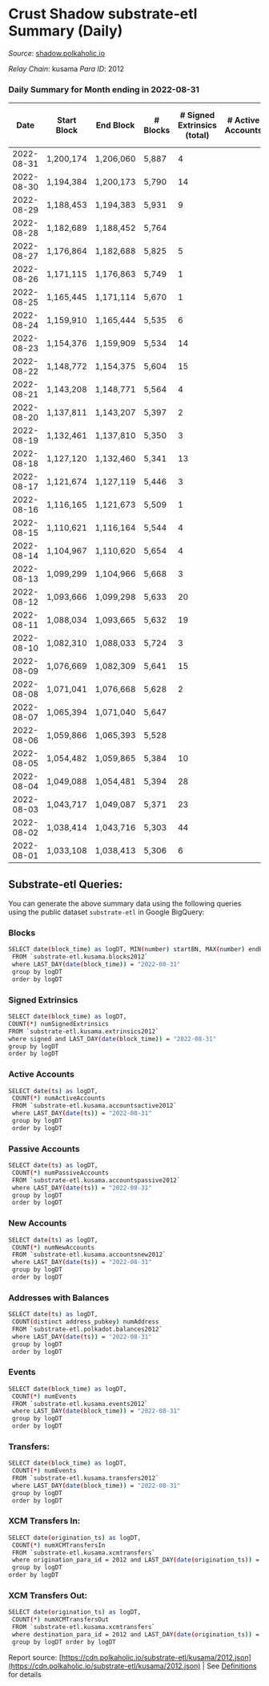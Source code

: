 # Crust Shadow substrate-etl Summary (Daily)

_Source_: [shadow.polkaholic.io](https://shadow.polkaholic.io)

*Relay Chain*: kusama
*Para ID*: 2012



### Daily Summary for Month ending in 2022-08-31


| Date | Start Block | End Block | # Blocks | # Signed Extrinsics (total) | # Active Accounts | # Passive | # New | # Addresses with Balances | # Events | # Transfers | # XCM Transfers In | # XCM Transfers Out | Issues | 
| ---- | ----------- | --------- | -------- | --------------------------- | ----------------- | --------- | ----- | ------------------------- | -------- | ----------- | ------------------ | ------------------- | ------ |
| 2022-08-31 | 1,200,174 | 1,206,060 | 5,887 | 4 |  |  |  | 1,478 | 11,801 | 1 ($432.50) |   | 2 ($439.81) |  |
| 2022-08-30 | 1,194,384 | 1,200,173 | 5,790 | 14 |  |  |  | 1,478 | 11,685 | 9 ($7,121.57) | 4 ($1,681.83) | 3 ($600.27) |  |
| 2022-08-29 | 1,188,453 | 1,194,383 | 5,931 | 9 |  |  |  | 1,475 | 11,934 | 9 ($6,256.49) | 4 ($1,618.05) | 1 ($2.12) |  |
| 2022-08-28 | 1,182,689 | 1,188,452 | 5,764 |  |  |  |  | 1,475 | 11,530 |   |   |   |  |
| 2022-08-27 | 1,176,864 | 1,182,688 | 5,825 | 5 |  |  |  | 1,475 | 11,691 | 5 ($1,839.84) | 2 ($202.11) | 1 ($47.62) |  |
| 2022-08-26 | 1,171,115 | 1,176,863 | 5,749 | 1 |  |  |  | 1,475 | 11,522 |   | 3 ($58.56) | 1 ($380.04) |  |
| 2022-08-25 | 1,165,445 | 1,171,114 | 5,670 | 1 |  |  |  | 1,472 | 11,356 | 1 ($6,133.58) | 2 ($25.14) |   |  |
| 2022-08-24 | 1,159,910 | 1,165,444 | 5,535 | 6 |  |  |  | 1,471 | 11,112 | 6 ($867.87) |   | 4 ($842.86) |  |
| 2022-08-23 | 1,154,376 | 1,159,909 | 5,534 | 14 |  |  |  | 1,471 | 11,181 | 8 ($86.86) | 2 ($0.78) | 3 ($42.25) |  |
| 2022-08-22 | 1,148,772 | 1,154,375 | 5,604 | 15 |  |  |  | 1,470 | 11,292 | 7 ($957.98) | 1 ($473.43) |   |  |
| 2022-08-21 | 1,143,208 | 1,148,771 | 5,564 | 4 |  |  |  | 1,468 | 11,156 | 4 ($782.75) |   |   |  |
| 2022-08-20 | 1,137,811 | 1,143,207 | 5,397 | 2 |  |  |  | 1,468 | 10,813 | 2 ($470.18) |   | 1 ($310.41) |  |
| 2022-08-19 | 1,132,461 | 1,137,810 | 5,350 | 3 |  |  |  | 1,467 | 10,733 | 3 ($428.02) | 4 ($83.84) |   |  |
| 2022-08-18 | 1,127,120 | 1,132,460 | 5,341 | 13 |  |  |  | 1,468 | 10,781 |   | 3 ($353.72) |   |  |
| 2022-08-17 | 1,121,674 | 1,127,119 | 5,446 | 3 |  |  |  | 1,467 | 10,922 | 3 ($168.10) | 2 ($909.32) | 1 ($0.02) |  |
| 2022-08-16 | 1,116,165 | 1,121,673 | 5,509 | 1 |  |  |  | 1,465 | 11,026 | 1 ($87.70) |   | 1 ($88.96) |  |
| 2022-08-15 | 1,110,621 | 1,116,164 | 5,544 | 4 |  |  |  | 1,465 | 11,119 | 4 ($2,729.03) | 1 ($6.31) | 2 ($11.09) |  |
| 2022-08-14 | 1,104,967 | 1,110,620 | 5,654 | 4 |  |  |  | 1,464 | 11,350 | 4 ($1,095.42) | 3 ($597.69) | 2 ($325.23) |  |
| 2022-08-13 | 1,099,299 | 1,104,966 | 5,668 | 3 |  |  |  | 1,464 | 11,358 | 3 ($214.76) |   | 1 ($4.67) |  |
| 2022-08-12 | 1,093,666 | 1,099,298 | 5,633 | 20 |  |  |  | 1,462 | 11,415 | 3 ($452.50) | 1 ($224.85) | 1 ($2.81) |  |
| 2022-08-11 | 1,088,034 | 1,093,665 | 5,632 | 19 |  |  |  | 1,461 | 11,397 | 6 ($12.68) | 8 ($14.79) | 4 ($8.40) |  |
| 2022-08-10 | 1,082,310 | 1,088,033 | 5,724 | 3 |  |  |  | 1,458 | 14,063 | 1,292 ($27,783.95) | 2 ($3.17) |   |  |
| 2022-08-09 | 1,076,669 | 1,082,309 | 5,641 | 15 |  |  |  | 1,454 | 11,376 | 10 ($56,448.83) | 1 ($0.08) | 5 ($952.41) |  |
| 2022-08-08 | 1,071,041 | 1,076,668 | 5,628 | 2 |  |  |  | 1,454 | 11,277 | 2 ($949.26) | 2 ($530.95) |   |  |
| 2022-08-07 | 1,065,394 | 1,071,040 | 5,647 |  |  |  |  | 1,454 | 11,296 |   |   |   |  |
| 2022-08-06 | 1,059,866 | 1,065,393 | 5,528 |  |  |  |  | 1,454 | 11,057 |   |   |   |  |
| 2022-08-05 | 1,054,482 | 1,059,865 | 5,384 | 10 |  |  |  | 1,454 | 10,852 | 4 ($1.67) | 2 ($28.14) | 2 ($0.08) |  |
| 2022-08-04 | 1,049,088 | 1,054,481 | 5,394 | 28 |  |  |  | 1,454 | 10,985 | 25 ($427.08) | 4 ($0.27) | 19 ($22.39) |  |
| 2022-08-03 | 1,043,717 | 1,049,087 | 5,371 | 23 |  |  |  | 1,453 | 10,871 | 10 ($119,503.75) | 1 ($0.02) |   |  |
| 2022-08-02 | 1,038,414 | 1,043,716 | 5,303 | 44 |  |  |  | 1,453 | 10,862 | 17 ($148,370.54) | 5 ($520.47) | 2 ($0.06) |  |
| 2022-08-01 | 1,033,108 | 1,038,413 | 5,306 | 6 |  |  |  | 1,451 | 10,660 | 6 ($775.82) | 2 ($371.39) |   |  |

## Substrate-etl Queries:
You can generate the above summary data using the following queries using the public dataset `substrate-etl` in Google BigQuery:

### Blocks
```bash
SELECT date(block_time) as logDT, MIN(number) startBN, MAX(number) endBN, COUNT(*) numBlocks 
 FROM `substrate-etl.kusama.blocks2012`  
 where LAST_DAY(date(block_time)) = "2022-08-31" 
 group by logDT 
 order by logDT
```

### Signed Extrinsics
```bash
SELECT date(block_time) as logDT, 
COUNT(*) numSignedExtrinsics 
FROM `substrate-etl.kusama.extrinsics2012`  
where signed and LAST_DAY(date(block_time)) = "2022-08-31" 
group by logDT 
order by logDT
```

### Active Accounts
```bash
SELECT date(ts) as logDT, 
 COUNT(*) numActiveAccounts 
 FROM `substrate-etl.kusama.accountsactive2012` 
 where LAST_DAY(date(ts)) = "2022-08-31" 
 group by logDT 
 order by logDT
```

### Passive Accounts
```bash
SELECT date(ts) as logDT, 
 COUNT(*) numPassiveAccounts 
 FROM `substrate-etl.kusama.accountspassive2012` 
 where LAST_DAY(date(ts)) = "2022-08-31" 
 group by logDT 
 order by logDT
```

### New Accounts
```bash
SELECT date(ts) as logDT, 
 COUNT(*) numNewAccounts 
 FROM `substrate-etl.kusama.accountsnew2012` 
 where LAST_DAY(date(ts)) = "2022-08-31" 
 group by logDT
 order by logDT
```

### Addresses with Balances
```bash
SELECT date(ts) as logDT,
 COUNT(distinct address_pubkey) numAddress 
 FROM `substrate-etl.polkadot.balances2012` 
 where LAST_DAY(date(ts)) = "2022-08-31" 
 group by logDT 
 order by logDT
```

### Events
```bash
SELECT date(block_time) as logDT, 
 COUNT(*) numEvents 
 FROM `substrate-etl.kusama.events2012` 
 where LAST_DAY(date(block_time)) = "2022-08-31" 
 group by logDT 
 order by logDT
```

### Transfers:
```bash
SELECT date(block_time) as logDT, 
 COUNT(*) numEvents 
 FROM `substrate-etl.kusama.transfers2012` 
 where LAST_DAY(date(block_time)) = "2022-08-31" 
 group by logDT 
 order by logDT
```

### XCM Transfers In:
```bash
SELECT date(origination_ts) as logDT, 
 COUNT(*) numXCMTransfersIn 
 FROM `substrate-etl.kusama.xcmtransfers` 
 where origination_para_id = 2012 and LAST_DAY(date(origination_ts)) = "2022-08-31" 
 group by logDT 
order by logDT
```

### XCM Transfers Out:
```bash
SELECT date(origination_ts) as logDT, 
 COUNT(*) numXCMTransfersOut 
 FROM `substrate-etl.kusama.xcmtransfers` 
 where destination_para_id = 2012 and LAST_DAY(date(origination_ts)) = "2022-08-31" 
 group by logDT order by logDT
```


Report source: [https://cdn.polkaholic.io/substrate-etl/kusama/2012.json](https://cdn.polkaholic.io/substrate-etl/kusama/2012.json) | See [Definitions](/DEFINITIONS.md) for details

